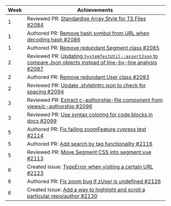 | Week | Achievements                                                                                                                                                          |
| ---- | --------------------------------------------------------------------------------------------------------------------------------------------------------------------- |
| 1    | Reviewed PR: [Standardise Array Style for TS Files #2084](https://github.com/reposense/RepoSense/pull/2084)                                                           |
| 1    | Authored PR: [Remove hash symbol from URL when decoding hash #2086](https://github.com/reposense/RepoSense/pull/2086)                                                 |
| 1    | Authored PR: [Remove redundant Segment class #2085](https://github.com/reposense/RepoSense/pull/2085)                                                                 |
| 2    | Reviewed PR: [Updating `SystemTestUtil::assertJson` to compare Json objects instead of line-by-line analysis #2087](https://github.com/reposense/RepoSense/pull/2087) |
| 2    | Authored PR: [Remove redundant User class #2093](https://github.com/reposense/RepoSense/pull/2093)                                                                    |
| 2    | Reviewed PR: [Update .stylelintrc.json to check for spacing #2094](https://github.com/reposense/RepoSense/pull/2094)                                                  |
| 3    | Reviewed PR: [Extract c-authorship-file component from views/c-authorship #2096](https://github.com/reposense/RepoSense/pull/2096)                                    |
| 3    | Reviewed PR: [Use syntax coloring for code blocks in docs #2099](https://github.com/reposense/RepoSense/pull/2099)                                                    |
| 5    | Authored PR: [Fix failing zoomFeature cypress test #2114](https://github.com/reposense/RepoSense/pull/2114)                                                           |
| 5    | Authored PR: [Add search by tag functionality #2116](https://github.com/reposense/RepoSense/pull/2116)                                                                |
| 5    | Reviewed PR: [Move Segment CSS into segment.vue #2113](https://github.com/reposense/RepoSense/pull/2113)                                                              |
| 6    | Created Issue: [TypeError when visiting a certain URL #2123](https://github.com/reposense/RepoSense/issues/2123)                                                      |
| 6    | Authored PR: [Fix zoom bug if zUser is undefined #2126](https://github.com/reposense/RepoSense/pull/2126)                                                             |
| 6    | Created Issue: [Add a way to highlight and scroll a particular repo/author #2130](https://github.com/reposense/RepoSense/issues/2130)                                 |